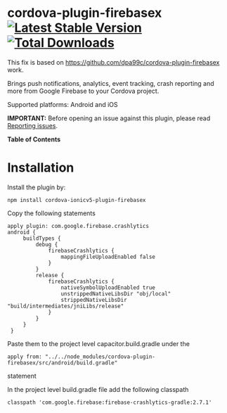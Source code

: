 cordova-plugin-firebasex [![Latest Stable Version](https://img.shields.io/npm/v/cordova-plugin-firebasex.svg)](https://www.npmjs.com/package/cordova-plugin-firebasex) [![Total Downloads](https://img.shields.io/npm/dt/cordova-plugin-firebasex.svg)](https://npm-stat.com/charts.html?package=cordova-plugin-firebasex)
========================


This fix is based on https://github.com/dpa99c/cordova-plugin-firebasex work.

Brings push notifications, analytics, event tracking, crash reporting and more from Google Firebase to your Cordova project.

Supported platforms: Android and iOS

**IMPORTANT:** Before opening an issue against this plugin, please read [Reporting issues](#reporting-issues).

<!-- START doctoc generated TOC please keep comment here to allow auto update -->
<!-- DON'T EDIT THIS SECTION, INSTEAD RE-RUN doctoc TO UPDATE -->
**Table of Contents**


# Installation
Install the plugin by:

```
npm install cordova-ionicv5-plugin-firebasex
```


Copy the following statements

```
apply plugin: com.google.firebase.crashlytics
android {
     buildTypes {
         debug {
             firebaseCrashlytics {
                 mappingFileUploadEnabled false
             }
         }
         release {
             firebaseCrashlytics {
                 nativeSymbolUploadEnabled true
                 unstrippedNativeLibsDir "obj/local"
                 strippedNativeLibsDir "build/intermediates/jniLibs/release"
             }
         }
     }
 }
```

Paste them to the project level capacitor.build.gradle under the

```
apply from: "../../node_modules/cordova-plugin-firebasex/src/android/build.gradle"
```
statement

In the project level build.gradle file add the following classpath
```
classpath 'com.google.firebase:firebase-crashlytics-gradle:2.7.1'
```
